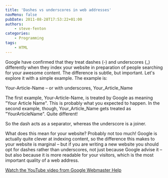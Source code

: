 ```yaml
---
title: 'Dashes vs underscores in web addresses'
navMenu: false
pubDate: 2011-08-28T17:53:22+01:00
authors:
    - steve-fenton
categories:
    - Programming
tags:
    - HTML
---
```


Google have confirmed that they treat dashes (-) and underscores (\_) differently when they index your website in preparation of people searching for your awesome content. The difference is subtle, but important. Let's explore it with a simple example. The example is:

Your-Article-Name – or with underscores, Your\_Article\_Name

The first example, Your-Article-Name, is treated by Google as meaning "Your Article Name". This is probably what you expected to happen. In the second example, though, Your\_Article\_Name gets treated as "YourArticleName". Quite different!

So the dash acts as a separator, whereas the underscore is a joiner.

What does this mean for your website? Probably not too much! Google is actually quite clever at indexing content, so the difference this makes to your website is marginal – but if you are writing a new website you should opt for dashes rather than underscores, not just because Google advise it – but also because it is more readable for your visitors, which is the most important quality of a web address.

[Watch the YouTube video from Google Webmaster Help](https://www.youtube.com/watch?v=AQcSFsQyct8)
